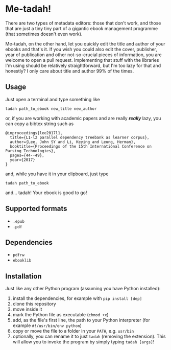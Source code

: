 # Me-tadah!

There are two types of metadata editors: those that don't work, and those that are just a tiny tiny part of a gigantic ebook management programme (that sometimes doesn't even work).

Me-tadah, on the other hand, let you quickly edit the title and author of your ebooks and that's it.
If you wish you could also edit the cover, publisher, year of publication and other not-so-crucial pieces of information, you are welcome to open a pull request. Implementing that stuff with the libraries I'm using should be relatively straightforward, but I'm too lazy for that and honestly? I only care about title and author 99% of the times.

## Usage
Just open a terminal and type something like

```
tadah path_to_ebook new_title new_author
```

or, if you are working with academic papers and are really **_really_** lazy, you can copy a bibtex string such as

```
@inproceedings{lee2017l1,
  title={L1-l2 parallel dependency treebank as learner corpus},
  author={Lee, John SY and Li, Keying and Leung, Herman},
  booktitle={Proceedings of the 15th International Conference on Parsing Technologies},
  pages={44--49},
  year={2017}
}
```

and, while you have it in your clipboard, just type

```
tadah path_to_ebook
```

and... tadah! Your ebook is good to go!

## Supported formats
- `.epub`
- `.pdf`

## Dependencies

- `pdfrw`
- `ebooklib`

## Installation
Just like any other Python program (assuming you have Python installed):

1. install the dependencies, for example with `pip install [dep]`
2. clone this repository
3. move inside it
4. mark the Python file as executable (`chmod +x`)
5. add, as the file's first line, the path to your Python interpreter (for example `#!/usr/bin/env python`)
6. copy or move the file to a folder in your `PATH`, e.g. `usr/bin`
7. optionally, you can rename it to just `tadah` (removing the extension). This will allow you to invoke the program by simply typing `tadah [args]`!
